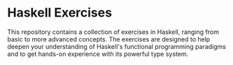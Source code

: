 # Haskell Exercises

This repository contains a collection of exercises in Haskell, ranging from basic to more advanced concepts. The exercises are designed to help deepen your understanding of Haskell's functional programming paradigms and to get hands-on experience with its powerful type system.

